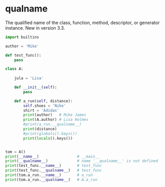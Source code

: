 # __qualname__

The qualified name of the class, function, method, descriptor, or generator instance.
New in version 3.3.

```python
import builtins

author = 'Mike'

def test_func():
    pass

class A:
    
    jula = 'Lisa'

    def __init__(self):
        pass

    def a_run(self, distance):           
        self.shoes = 'Nike'
        shirt = 'Adidas'
        print(author)   # Mike James
        print(A.author) # Lisa Holmes
        #print(a_run.__qualname__)
        print(distance)
        #print(globals().keys())
        print(locals().keys())


tom = A()
print(__name__)                 # __main__
print(__qualname__)             # name '__qualname__' is not defined
print(test_func.__name__)       # test_func
print(test_func.__qualname__)   # test_func
print(tom.a_run.__name__)       # a_run
print(tom.a_run.__qualname__)   # A.a_run
```


